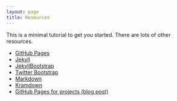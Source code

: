 ```yaml
---
layout: page
title: Resources
---
```


This is a minimal tutorial to get you started. There are lots of
other resources.

- [GitHub Pages](http://pages.github.com)
- [Jekyll](http://jekyllrb.com)
- [JekyllBootstrap](http://jekyllbootstrap.com)
- [Twitter Bootstrap](http://getbootstrap.com)
- [Markdown](https://daringfireball.net/projects/markdown)
- [Kramdown](http://kramdown.gettalong.org)
- [GitHub Pages for projects (blog post)](http://blog.aquinzi.com/gh-pages-project/)
